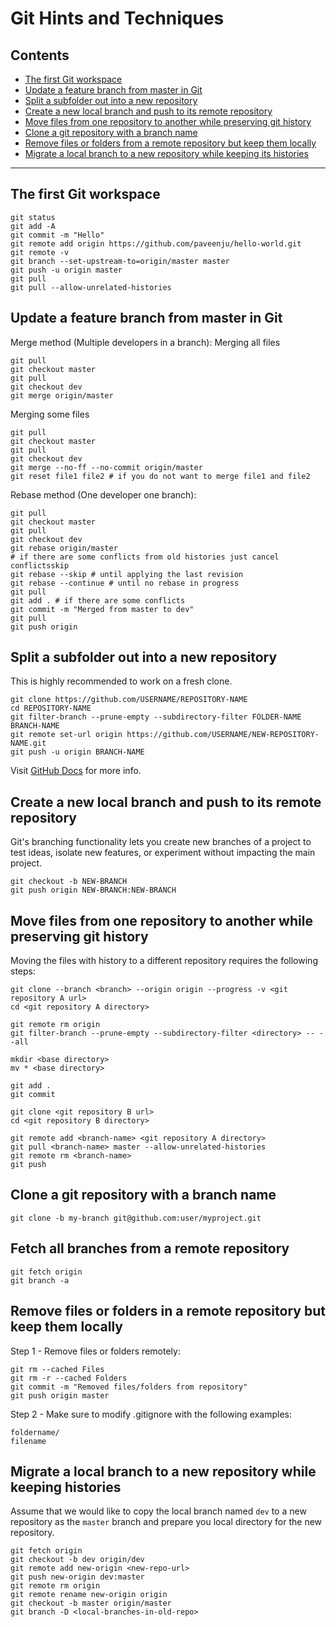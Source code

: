 # Git Hints and Techniques

## Contents

- [The first Git workspace](#git-01)
- [Update a feature branch from master in Git](#git-02)
- [Split a subfolder out into a new repository](#git-03)
- [Create a new local branch and push to its remote repository](#git-04)
- [Move files from one repository to another while preserving git history](#git-05)
- [Clone a git repository with a branch name](#git-06)
- [Remove files or folders from a remote repository but keep them locally](#git-07)
- [Migrate a local branch to a new repository while keeping its histories](#git-08)
---

## <a name="git-01"></a> The first Git workspace

```console
git status
git add -A
git commit -m "Hello"
git remote add origin https://github.com/paveenju/hello-world.git
git remote -v
git branch --set-upstream-to=origin/master master
git push -u origin master
git pull
git pull --allow-unrelated-histories
```

## <a name="git-02"></a> Update a feature branch from master in Git
Merge method (Multiple developers in a branch):
Merging all files
```console
git pull
git checkout master
git pull
git checkout dev
git merge origin/master
```
Merging some files
```console
git pull
git checkout master
git pull
git checkout dev
git merge --no-ff --no-commit origin/master
git reset file1 file2 # if you do not want to merge file1 and file2
```
Rebase method (One developer one branch):
```console
git pull
git checkout master
git pull
git checkout dev
git rebase origin/master
# if there are some conflicts from old histories just cancel conflictsskip
git rebase --skip # until applying the last revision
git rebase --continue # until no rebase in progress
git pull
git add . # if there are some conflicts
git commit -m "Merged from master to dev"
git pull
git push origin
```

## <a name="git-03"></a> Split a subfolder out into a new repository
This is highly recommended to work on a fresh clone.
```console
git clone https://github.com/USERNAME/REPOSITORY-NAME
cd REPOSITORY-NAME
git filter-branch --prune-empty --subdirectory-filter FOLDER-NAME BRANCH-NAME
git remote set-url origin https://github.com/USERNAME/NEW-REPOSITORY-NAME.git
git push -u origin BRANCH-NAME
```
Visit [GitHub Docs](https://docs.github.com/en/get-started/using-git/splitting-a-subfolder-out-into-a-new-repository) for more info.

## <a name="git-04"></a> Create a new local branch and push to its remote repository
Git's branching functionality lets you create new branches of a project to test ideas, isolate new features, or experiment without impacting the main project.
```console
git checkout -b NEW-BRANCH
git push origin NEW-BRANCH:NEW-BRANCH
```

## <a name="git-05"></a> Move files from one repository to another while preserving git history

Moving the files with history to a different repository requires the following steps:

```console
git clone --branch <branch> --origin origin --progress -v <git repository A url>
cd <git repository A directory>

git remote rm origin
git filter-branch --prune-empty --subdirectory-filter <directory> -- --all

mkdir <base directory>
mv * <base directory>

git add .
git commit

git clone <git repository B url>
cd <git repository B directory>

git remote add <branch-name> <git repository A directory>
git pull <branch-name> master --allow-unrelated-histories
git remote rm <branch-name>
git push
```

## <a name="git-06"></a> Clone a git repository with a branch name

```console
git clone -b my-branch git@github.com:user/myproject.git
```

## <a name="git-06"></a> Fetch all branches from a remote repository

```console
git fetch origin
git branch -a
```

## <a name="git-07"></a> Remove files or folders in a remote repository but keep them locally

Step 1 - Remove files or folders remotely:
```console
git rm --cached Files
git rm -r --cached Folders
git commit -m "Removed files/folders from repository"
git push origin master
```
Step 2 - Make sure to modify .gitignore with the following examples:
```console
foldername/
filename
```

## <a name="git-08"></a> Migrate a local branch to a new repository while keeping histories

Assume that we would like to copy the local branch named `dev` to a new repository as the `master` branch and prepare you local directory for the new repository. 

```console
git fetch origin
git checkout -b dev origin/dev
git remote add new-origin <new-repo-url>
git push new-origin dev:master
git remote rm origin
git remote rename new-origin origin
git checkout -b master origin/master
git branch -D <local-branches-in-old-repo>
```

